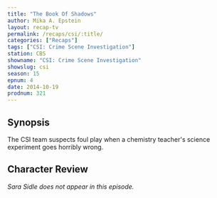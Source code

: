 ```yaml
---
title: "The Book Of Shadows"
author: Mika A. Epstein
layout: recap-tv
permalink: /recaps/csi/:title/
categories: ["Recaps"]
tags: ["CSI: Crime Scene Investigation"]
station: CBS
showname: "CSI: Crime Scene Investigation"
showslug: csi
season: 15  
epnum: 4  
date: 2014-10-19
prodnum: 321  
---
```


## Synopsis

The CSI team suspects foul play when a chemistry teacher's science experiment goes horribly wrong.

## Character Review

_Sara Sidle does not appear in this episode._

